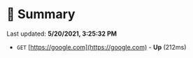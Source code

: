 # 📖 Summary
Last updated: **5/20/2021, 3:25:32 PM**

- `GET` [https://google.com](https://google.com) - **Up** (212ms)
